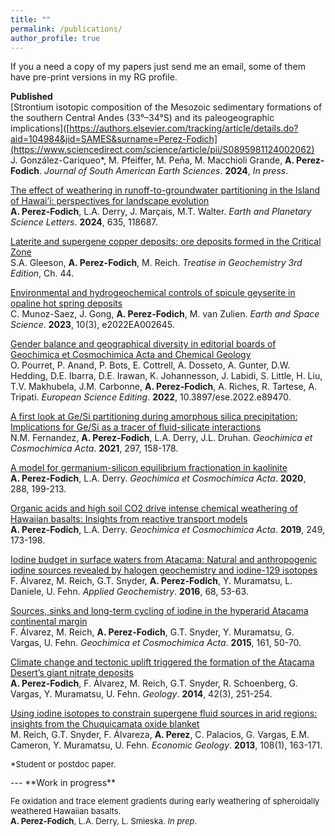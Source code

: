 ```yaml
---
title: ""
permalink: /publications/
author_profile: true
---
```

If you a need a copy of my papers just send me an email, some of them have pre-print versions in my RG profile.

**Published**<br>
[Strontium isotopic composition of the Mesozoic sedimentary formations of the southern Central Andes (33°–34°S) and its paleogeographic implications]([https://authors.elsevier.com/tracking/article/details.do?aid=104984&jid=SAMES&surname=Perez-Fodich](https://www.sciencedirect.com/science/article/pii/S0895981124002062) <br> J. González-Cariqueo*, M. Pfeiffer, M. Peña, M. Macchioli Grande, **A. Perez-Fodich**. _Journal of South American Earth Sciences_. **2024**, _In press_.

[The effect of weathering in runoff-to-groundwater partitioning in the Island of Hawai’i: perspectives for landscape evolution](https://doi.org/10.1016/j.epsl.2024.118687) <br> **A. Perez-Fodich**, L.A. Derry, J. Marçais, M.T. Walter. _Earth and Planetary Science Letters_. **2024**, 635, 118687.

[Laterite and supergene copper deposits; ore deposits formed in the Critical Zone](https://doi.org/10.1016/B978-0-323-99762-1.00012-7)<br> S.A. Gleeson, **A. Perez-Fodich**, M. Reich. _Treatise in Geochemistry 3rd Edition_, Ch. 44.

[Environmental and hydrogeochemical controls of spicule geyserite in opaline hot spring deposits](https://doi.org/10.1029/2022EA002645) <br>C. Munoz-Saez, J. Gong, **A. Perez-Fodich**, M. van Zulien. _Earth and Space Science_. **2023**, 10(3), e2022EA002645.

[Gender balance and geographical diversity in editorial boards of Geochimica et Cosmochimica Acta and Chemical Geology](https://ese.arphahub.com/article/89470/) <br>O. Pourret, P. Anand, P. Bots, E. Cottrell, A. Dosseto, A. Gunter, D.W. Hedding, D.E. Ibarra, D.E. Irawan, K. Johannesson, J. Labidi, S. Little, H. Liu, T.V. Makhubela, J.M. Carbonne, <b>A. Perez-Fodich</b>, A. Riches, R. Tartese, A. Tripati. <i>European Science Editing</i>. **2022**, 10.3897/ese.2022.e89470.

[A first look at Ge/Si partitioning during amorphous silica precipitation: Implications for Ge/Si as a tracer of fluid-silicate interactions](https://www.sciencedirect.com/science/article/abs/pii/S0016703721000193) <br>N.M. Fernandez, <b>A. Perez-Fodich</b>, L.A. Derry, J.L. Druhan. <i>Geochimica et Cosmochimica Acta</i>. **2021**, 297, 158-178.

[A model for germanium-silicon equilibrium fractionation in kaolinite](https://www.sciencedirect.com/science/article/abs/pii/S0016703720304841)<br>
**A. Perez-Fodich**, L.A. Derry. <i>Geochimica et Cosmochimica Acta</i>. **2020**, 288, 199-213. 

[Organic acids and high soil CO2 drive intense chemical weathering of Hawaiian basalts: Insights from reactive transport models](https://www.sciencedirect.com/science/article/pii/S0016703719300511)<br>
**A. Perez-Fodich**, L.A. Derry. <i>Geochimica et Cosmochimica Acta</i>. **2019**, 249, 173-198. 
	
[Iodine budget in surface waters from Atacama: Natural and anthropogenic iodine sources revealed by halogen geochemistry and iodine-129 isotopes](https://www.sciencedirect.com/science/article/pii/S0883292716300531)<br>
F. Álvarez, M. Reich, G.T. Snyder, <b>A. Perez-Fodich</b>, Y. Muramatsu, L. Daniele, U. Fehn. <i>Applied Geochemistry</i>. **2016**, 68, 53-63. 

[Sources, sinks and long-term cycling of iodine in the hyperarid Atacama continental margin](https://www.sciencedirect.com/science/article/pii/S0016703715001842)<br>
F. Álvarez, M. Reich, <b>A. Perez-Fodich</b>, G.T. Snyder, Y. Muramatsu, G. Vargas, U. Fehn. <i>Geochimica et Cosmochimica Acta</i>. **2015**, 161, 50-70. 

[Climate change and tectonic uplift triggered the formation of the Atacama Desert’s giant nitrate deposits](https://pubs.geoscienceworld.org/gsa/geology/article-abstract/42/3/251/131538)<br>
<b>A. Perez-Fodich</b>, F. Álvarez, M. Reich, G.T. Snyder, R. Schoenberg, G. Vargas, Y. Muramatsu, U. Fehn. <i>Geology</i>. **2014**, 42(3), 251-254.

[Using iodine isotopes to constrain supergene fluid sources in arid regions: insights from the Chuquicamata oxide blanket](https://pubs.geoscienceworld.org/segweb/economicgeology/article/108/1/163/128448/using-iodine-isotopes-to-constrain-supergene-fluid)<br>
M. Reich, G.T. Snyder, F. Álvareza, <b>A. Perez</b>, C. Palacios, G. Vargas, E.M. Cameron, Y. Muramatsu, U. Fehn. <i>Economic Geology</i>. **2013**, 108(1), 163-171.

<p style="font-size:small">*Student or postdoc paper.</p>
---
**Work in progress**<br>

<p style="font-size:small">Fe oxidation and trace element gradients during early weathering of spheroidally weathered Hawaiian basalts.<br>
<b>A. Perez-Fodich</b>, L.A. Derry, L. Smieska. <i>In prep</i>.</p>
